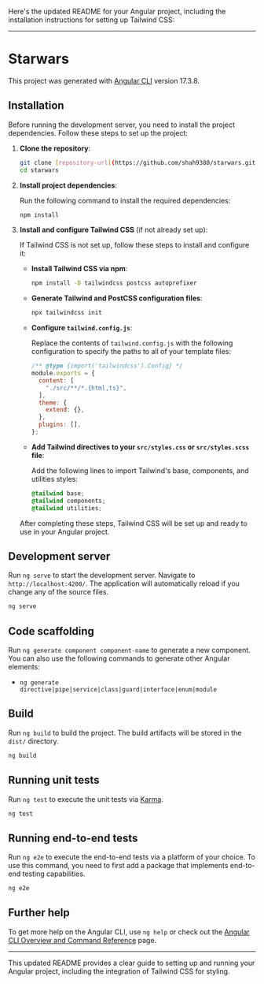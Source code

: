 Here's the updated README for your Angular project, including the installation instructions for setting up Tailwind CSS:

---

# Starwars

This project was generated with [Angular CLI](https://github.com/angular/angular-cli) version 17.3.8.

## Installation

Before running the development server, you need to install the project dependencies. Follow these steps to set up the project:

1. **Clone the repository**:

   ```bash
   git clone [repository-url](https://github.com/shah9380/starwars.git)
   cd starwars
   ```

2. **Install project dependencies**:

   Run the following command to install the required dependencies:

   ```bash
   npm install
   ```

3. **Install and configure Tailwind CSS** (if not already set up):

   If Tailwind CSS is not set up, follow these steps to install and configure it:

   - **Install Tailwind CSS via npm**:

     ```bash
     npm install -D tailwindcss postcss autoprefixer
     ```

   - **Generate Tailwind and PostCSS configuration files**:

     ```bash
     npx tailwindcss init
     ```

   - **Configure `tailwind.config.js`**:

     Replace the contents of `tailwind.config.js` with the following configuration to specify the paths to all of your template files:

     ```javascript
     /** @type {import('tailwindcss').Config} */
     module.exports = {
       content: [
         "./src/**/*.{html,ts}",
       ],
       theme: {
         extend: {},
       },
       plugins: [],
     };
     ```

   - **Add Tailwind directives to your `src/styles.css` or `src/styles.scss` file**:

     Add the following lines to import Tailwind's base, components, and utilities styles:

     ```css
     @tailwind base;
     @tailwind components;
     @tailwind utilities;
     ```

   After completing these steps, Tailwind CSS will be set up and ready to use in your Angular project.

## Development server

Run `ng serve` to start the development server. Navigate to `http://localhost:4200/`. The application will automatically reload if you change any of the source files.

```bash
ng serve
```

## Code scaffolding

Run `ng generate component component-name` to generate a new component. You can also use the following commands to generate other Angular elements:

- `ng generate directive|pipe|service|class|guard|interface|enum|module`

## Build

Run `ng build` to build the project. The build artifacts will be stored in the `dist/` directory.

```bash
ng build
```

## Running unit tests

Run `ng test` to execute the unit tests via [Karma](https://karma-runner.github.io).

```bash
ng test
```

## Running end-to-end tests

Run `ng e2e` to execute the end-to-end tests via a platform of your choice. To use this command, you need to first add a package that implements end-to-end testing capabilities.

```bash
ng e2e
```

## Further help

To get more help on the Angular CLI, use `ng help` or check out the [Angular CLI Overview and Command Reference](https://angular.io/cli) page.

---

This updated README provides a clear guide to setting up and running your Angular project, including the integration of Tailwind CSS for styling.
